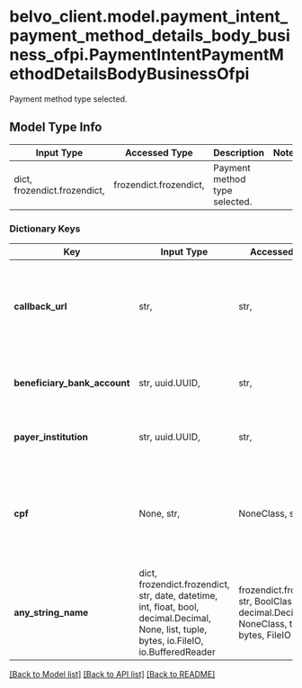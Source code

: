 # belvo_client.model.payment_intent_payment_method_details_body_business_ofpi.PaymentIntentPaymentMethodDetailsBodyBusinessOfpi

Payment method type selected.

## Model Type Info
Input Type | Accessed Type | Description | Notes
------------ | ------------- | ------------- | -------------
dict, frozendict.frozendict,  | frozendict.frozendict,  | Payment method type selected. | 

### Dictionary Keys
Key | Input Type | Accessed Type | Description | Notes
------------ | ------------- | ------------- | ------------- | -------------
**callback_url** | str,  | str,  | The callback URL that your user will be redirected to after confirming the payment in their banking application. | 
**beneficiary_bank_account** | str, uuid.UUID,  | str,  | Belvo&#x27;s unique ID used to identify the beneficiary&#x27;s bank account. | value must be a uuid
**payer_institution** | str, uuid.UUID,  | str,  | Belvo&#x27;s unique ID to reference the payer&#x27;s institution. | value must be a uuid
**cpf** | None, str,  | NoneClass, str,  | The customer&#x27;s CPF number. Only required when the &#x60;customer_type&#x60; is &#x60;BUSINESS&#x60;.  **Note:** This value is obfuscated. | 
**any_string_name** | dict, frozendict.frozendict, str, date, datetime, int, float, bool, decimal.Decimal, None, list, tuple, bytes, io.FileIO, io.BufferedReader | frozendict.frozendict, str, BoolClass, decimal.Decimal, NoneClass, tuple, bytes, FileIO | any string name can be used but the value must be the correct type | [optional]

[[Back to Model list]](../../README.md#documentation-for-models) [[Back to API list]](../../README.md#documentation-for-api-endpoints) [[Back to README]](../../README.md)

